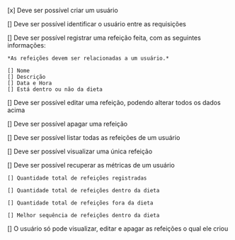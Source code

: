 [x] Deve ser possível criar um usuário

[] Deve ser possível identificar o usuário entre as requisições

[] Deve ser possível registrar uma refeição feita, com as seguintes informações:
    
    *As refeições devem ser relacionadas a um usuário.*
    
    [] Nome
    [] Descrição
    [] Data e Hora
    [] Está dentro ou não da dieta
[] Deve ser possível editar uma refeição, podendo alterar todos os dados acima

[] Deve ser possível apagar uma refeição

[] Deve ser possível listar todas as refeições de um usuário

[] Deve ser possível visualizar uma única refeição

[] Deve ser possível recuperar as métricas de um usuário

    [] Quantidade total de refeições registradas
    
    [] Quantidade total de refeições dentro da dieta
    
    [] Quantidade total de refeições fora da dieta
    
    [] Melhor sequência de refeições dentro da dieta
    
[] O usuário só pode visualizar, editar e apagar as refeições o qual ele criou
